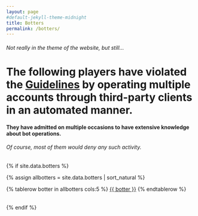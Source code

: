 ```yaml
---
layout: page
#default-jekyll-theme-midnight
title: Botters
permalink: /botters/
---
```

###### Not really in the theme of the website, but still...
# The following players have violated the [Guidelines](https://captain.tv/guidelines) by operating multiple accounts through third-party clients in an automated manner.
#### They have admitted on multiple occasions to have extensive knowledge about bot operations.
###### Of course, most of them would deny any such activity.

{% if site.data.botters %}

{% assign allbotters = site.data.botters | sort_natural %}

<table>
{% tablerow botter in allbotters cols:5 %}
  <a href="https://www.streamraiders.com/report/" target="_blank">{{ botter }}</a>
{% endtablerow %}
</table>

{% endif %}
